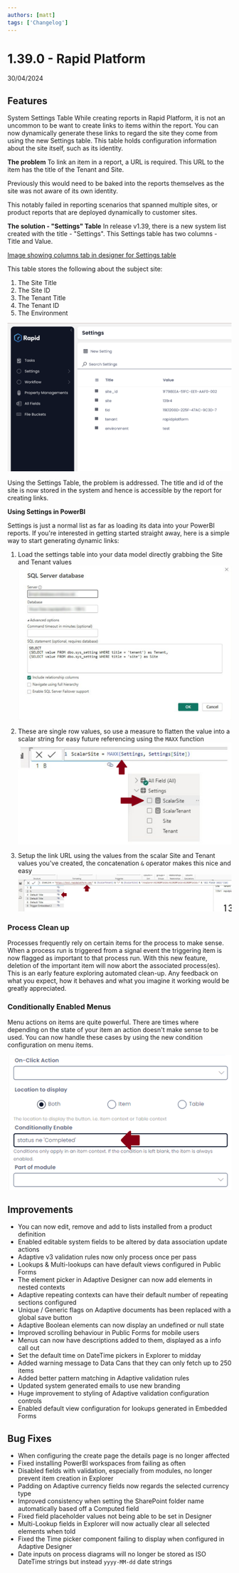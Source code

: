 ```yaml
---
authors: [matt]
tags: ['Changelog']
---
```


# 1.39.0 - Rapid Platform

30/04/2024

## Features
System Settings Table
While creating reports in Rapid Platform, it is not an uncommon to be want to create links to items within the report. You can now dynamically generate these links to regard the site they come from using the new Settings table. This table holds configuration information about the site itself, such as its identity.

**The problem**
To link an item in a report, a URL is required. This URL to the item has the title of the Tenant and Site.

Previously this would need to be baked into the reports themselves as the site was not aware of its own identity.

This notably failed in reporting scenarios that spanned multiple sites, or product reports that are deployed dynamically to customer sites.

**The solution - "Settings" Table**
In release v1.39, there is a new system list created with the title - "Settings". This Settings table has two columns - Title and Value.

[Image showing columns tab in designer for Settings table](<./Settings table designer.png>)

This table stores the following about the subject site:

1. The Site Title
2. The Site ID
3. The Tenant Title
4. The Tenant ID
5. The Environment

![Image showing data in explorer for Settings table](<./Settings table explorer.png>)

Using the Settings Table, the problem is addressed. The title and id of the site is now stored in the system and hence is accessible by the report for creating links.

**Using Settings in PowerBI**

Settings is just a normal list as far as loading its data into your PowerBI reports. If you're interested in getting started straight away, here is a simple way to start generating dynamic links:

1. Load the settings table into your data model directly grabbing the Site and Tenant values
![Image showing query to fetch site and tenant titles from Settings table](<./Query to get settings.png>)

2. These are single row values, so use a measure to flatten the value into a scalar string for easy future referencing using the `MAXX` function
![Image showing ScalarSite and ScalarTenant tables](<./ScalarSite.png>)

3. Setup the link URL using the values from the scalar Site and Tenant values you've created, the concatenation `&` operator makes this nice and easy
![Image showing URL for report link to item](<./Link.png>)

### Process Clean up

Processes frequently rely on certain items for the process to make sense. When a process run is triggered from a signal event the triggering item is now flagged as important to that process run. With this new feature, deletion of the important item will now abort the associated process(es). This is an early feature exploring automated clean-up. Any feedback on what you expect, how it behaves and what you imagine it working would be greatly appreciated.

### Conditionally Enabled Menus

Menu actions on items are quite powerful. There are times where depending on the state of your item an action doesn't make sense to be used. You can now handle these cases by using the new condition configuration on menu items.

![Configuration screen for a menu item showing the new conditional input](<Conditionally Enable Configuration.png>)


## Improvements

- You can now edit, remove and add to lists installed from a product definition
- Enabled editable system fields to be altered by data association update actions
- Adaptive v3 validation rules now only process once per pass
- Lookups & Multi-lookups can have default views configured in Public Forms
- The element picker in Adaptive Designer can now add elements in nested contexts
- Adaptive repeating contexts can have their default number of repeating sections configured
- Unique / Generic flags on Adaptive documents has been replaced with a global save button
- Adaptive Boolean elements can now display an undefined or null state
- Improved scrolling behaviour in Public Forms for mobile users
- Menus can now have descriptions added to them, displayed as a info call out
- Set the default time on DateTime pickers in Explorer to midday
- Added warning message to Data Cans that they can only fetch up to 250 items
- Added better pattern matching in Adaptive validation rules
- Updated system generated emails to use new branding
- Huge improvement to styling of Adaptive validation configuration controls
- Enabled default view configuration for lookups generated in Embedded Forms

## Bug Fixes

- When configuring the create page the details page is no longer affected
- Fixed installing PowerBI workspaces from failing as often
- Disabled fields with validation, especially from modules, no longer prevent item creation in Explorer
- Padding on Adaptive currency fields now regards the selected currency type
- Improved consistency when setting the SharePoint folder name automatically based off a Computed field
- Fixed field placeholder values not being able to be set in Designer
- Multi-Lookup fields in Explorer will now actually clear all selected elements when told
- Fixed the Time picker component failing to display when configured in Adaptive Designer
- Date inputs on process diagrams will no longer be stored as ISO DateTime strings but instead `yyyy-MM-dd` date strings